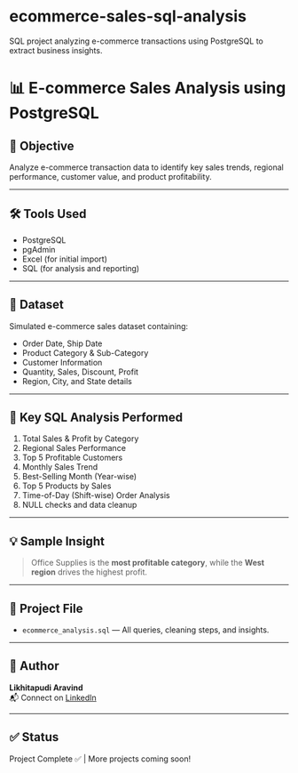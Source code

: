 # ecommerce-sales-sql-analysis
SQL project analyzing e-commerce transactions using PostgreSQL to extract business insights.

# 📊 E-commerce Sales Analysis using PostgreSQL

## 🎯 Objective
Analyze e-commerce transaction data to identify key sales trends, regional performance, customer value, and product profitability.

---

## 🛠️ Tools Used
- PostgreSQL  
- pgAdmin  
- Excel (for initial import)  
- SQL (for analysis and reporting)

---

## 🧱 Dataset
Simulated e-commerce sales dataset containing:
- Order Date, Ship Date
- Product Category & Sub-Category
- Customer Information
- Quantity, Sales, Discount, Profit
- Region, City, and State details

---

## 📌 Key SQL Analysis Performed
1. Total Sales & Profit by Category
2. Regional Sales Performance
3. Top 5 Profitable Customers
4. Monthly Sales Trend
5. Best-Selling Month (Year-wise)
6. Top 5 Products by Sales
7. Time-of-Day (Shift-wise) Order Analysis
8. NULL checks and data cleanup

---

## 💡 Sample Insight
> Office Supplies is the **most profitable category**, while the **West region** drives the highest profit.

---

## 📂 Project File
- `ecommerce_analysis.sql` — All queries, cleaning steps, and insights.

---

## 📢 Author
**Likhitapudi Aravind**  
📬 Connect on [LinkedIn]([https://www.linkedin.com/in/your-link-here](https://www.linkedin.com/in/aravind-likhitapudi-4b2b72237/))

---

## ✅ Status
Project Complete ✅ | More projects coming soon!
